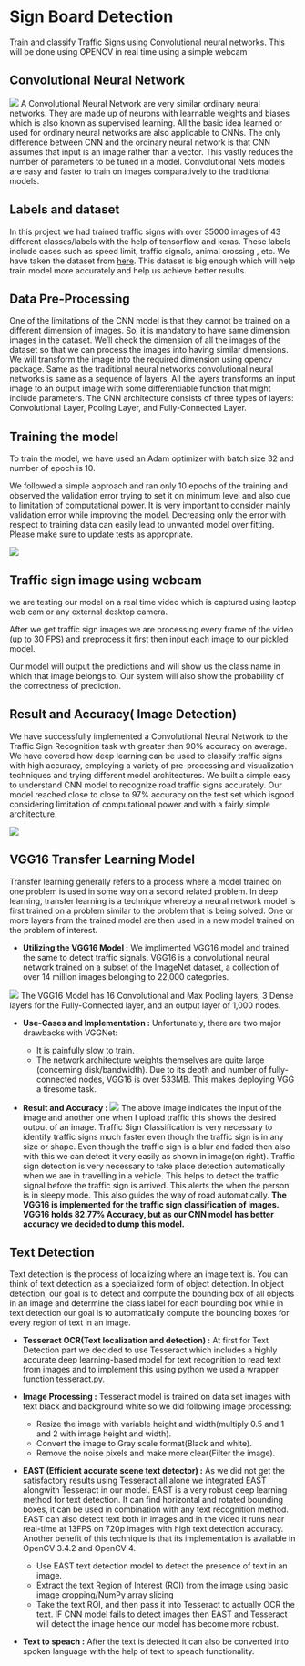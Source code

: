 # Sign Board Detection

Train and classify Traffic Signs using Convolutional neural networks. This will be done using OPENCV in real time using a simple webcam

## Convolutional Neural Network
<img src="https://www.mdpi.com/applsci/applsci-10-01245/article_deploy/html/images/applsci-10-01245-g002.png"/>
A Convolutional Neural Network are very similar ordinary neural networks. They are made up of neurons with learnable weights and biases which is also known as supervised learning. All the basic idea learned or used for ordinary neural networks are also applicable to CNNs. The only difference between CNN and the ordinary neural network is that CNN assumes that input is an image rather than a vector. This vastly reduces the number of parameters to be tuned in a model. Convolutional Nets models are easy and faster to train on images comparatively to the traditional models.

## Labels and dataset

In this project we had trained traffic signs with over 35000 images of 43 different classes/labels with the help of tensorflow and keras. These labels include cases such as speed limit, traffic signals, animal crossing , etc. We have taken the dataset from [here](https://sid.erda.dk/public/archives/daaeac0d7ce1152aea9b61d9f1e19370/published-archive.html). This dataset is big enough which will help train model more accurately and help us achieve better results.



## Data Pre-Processing
One of the limitations of the CNN model is that they cannot be trained on a different dimension of images. So, it is mandatory to have same dimension images in the dataset.
We’ll check the dimension of all the images of the dataset so that we can process the images into having similar dimensions. We will transform the image into the required dimension using opencv package.
Same as the traditional neural networks convolutional neural networks is same as a sequence of layers. All the layers transforms an input image to an output image with some differentiable function that might include parameters. The CNN architecture consists of three types of layers: Convolutional Layer, Pooling Layer, and Fully-Connected Layer.



## Training the model
To train the model, we have used an Adam optimizer with batch size 32 and number of epoch is 10.

We followed a simple approach and ran only 10 epochs of the training and observed the validation error trying to set it on minimum level and also due to limitation of computational power. It is very important to consider mainly validation error while improving the model. Decreasing only the error with respect to training data can easily lead to unwanted model over fitting.
Please make sure to update tests as appropriate.

<img src="https://github.com/GauravSingh9356/Computer-Vision/blob/master/Sign%20Board%20Detection/Screenshot%20(408).png"/>

## Traffic sign image using webcam
we are testing our model on a real time video which is captured using laptop web cam or any external desktop camera.

After we get traffic sign images we are processing every frame of the video (up to 30 FPS) and preprocess it first then input each image to our pickled model.

Our model will output the predictions and will show us the class name in which that image belongs to. Our system will also show the probability of the correctness of prediction.

## Result and Accuracy( Image Detection)
We have successfully implemented a Convolutional Neural Network to the Traffic Sign Recognition task with greater than 90% accuracy on average. We have covered how deep learning can be used to classify traffic signs with high accuracy, employing a variety of pre-processing and visualization techniques and trying different model architectures. We built a simple easy to understand CNN model to recognize road traffic signs accurately. Our model reached close to close to 97% accuracy on the test set which isgood considering limitation of computational power and with a fairly simple architecture. 

<img src="https://github.com/GauravSingh9356/Computer-Vision/blob/master/Sign%20Board%20Detection/Screenshot%20(411).png"/>

## VGG16 Transfer Learning Model
Transfer learning generally refers to a process where a model trained on one problem is used in some way on a second related problem. In deep learning, transfer learning is a technique whereby a neural network model is first trained on a problem similar to the problem that is being solved. One or more layers from the trained model are then used in a new model trained on the problem of interest.
* **Utilizing the VGG16 Model :** We implimented VGG16 model and trained the same to detect traffic signals. VGG16 is a convolutional neural network trained on a subset of the ImageNet dataset, a collection of over 14 million images belonging to 22,000 categories.
<img src="https://storage.googleapis.com/lds-media/images/vgg16-architecture.width-1200.jpg"/>
The VGG16 Model has 16 Convolutional and Max Pooling layers, 3 Dense layers for the Fully-Connected layer, and an output layer of 1,000 nodes.

* **Use-Cases and Implementation :** Unfortunately, there are two major drawbacks with VGGNet:
    - It is painfully slow to train.
    - The network architecture weights themselves are quite large (concerning disk/bandwidth).
Due to its depth and number of fully-connected nodes, VGG16 is over 533MB. This makes deploying VGG a tiresome task.

* **Result and Accuracy :** <img src="https://github.com/prashantprem/Computer-Vision/blob/master/Sign%20Board%20Detection/vgg_result.png"/> 
The above image indicates the input of the image and another one when I upload traffic this shows the desired output of an image. Traffic Sign Classification is very necessary to identify traffic signs much faster even though the traffic sign is in any size or shape. Even though the traffic sign is a blur and faded then also with this we can detect it very easily as shown in image(on right). Traffic sign detection is very necessary to take place detection automatically when we are in travelling in a vehicle. This helps to detect the traffic signal before the traffic sign is arrived. This alerts the when the person is in sleepy mode. This also guides the way of road automatically.
**The VGG16 is implemented for the traffic sign classification of images. VGG16 holds 82.77% Accuracy, but as our CNN model has better accuracy we decided to dump this model.**


## Text Detection
Text detection is the process of localizing where an image text is. You can think of text detection as a specialized form of object detection.
In object detection, our goal is to detect and compute the bounding box of all objects in an image and determine the class label for each bounding box while in text detection our goal is to automatically compute the bounding boxes for every region of text in an image. 


* **Tesseract OCR(Text localization and detection) :**  At first for Text Detection part we decided to use Tesseract which includes a highly accurate deep learning-based model for text recognition to read text from images and to implement this using python we used a wrapper function tesseract.py.




* **Image Processing :** Tesseract model is trained on data set images with text  black and background white so we did following image processing:
    * Resize the image with variable height and width(multiply 0.5 and 1 and 2 with image height and width).
    * Convert the image to Gray scale format(Black and white).
    * Remove the noise pixels and make more clear(Filter the image).


* **EAST (Efficient accurate scene text detector) :** As we did not get the satisfactory results using Tesseract all alone we integrated EAST alongwith Tesseract in our model. EAST is a very robust deep learning method for text detection. It can find horizontal and rotated bounding boxes, it can be used in combination with any text recognition method. EAST can also detect text both in images and in the video it runs near real-time at 13FPS on 720p images with high text detection accuracy. Another benefit of this technique is that its implementation is available in OpenCV 3.4.2 and OpenCV 4.
    * Use EAST text detection model to detect the presence of text in an image.
    * Extract the text Region of Interest (ROI) from the image using basic image cropping/NumPy array slicing
    * Take the text ROI, and then pass it into Tesseract to actually OCR the text.
IF CNN model fails to detect images then EAST and Tesseract will detect the image hence our model has become more robust.



* **Text to speach :**  After the text is detected it can also be converted into spoken language with the help of text to speach functionality.





 






